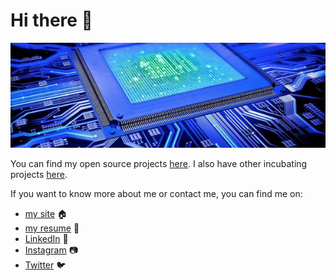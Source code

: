 # Hi there 👋

<p align="center">
  <img src="https://github.com/thomasleplus/thomasleplus/blob/main/banner.jpg?raw=true" alt="Banner"/>
</p>

You can find my open source projects [here](https://github.com/thomasleplus?tab=repositories). I also have other incubating projects [here](https://github.com/leplusorg?tab=repositories).

If you want to know more about me or contact me, you can find me on:
- [my site](https://www.leplus.org) 🏠
- [my resume](https://www.leplus.org/files/resume.pdf) 📜
- [LinkedIn](https://www.linkedin.com/in/thomasleplus) 💼
- [Instagram](https://instagram.com/thomasleplus) 📷
- [Twitter](https://twitter.com/thomasleplus) 🐦
